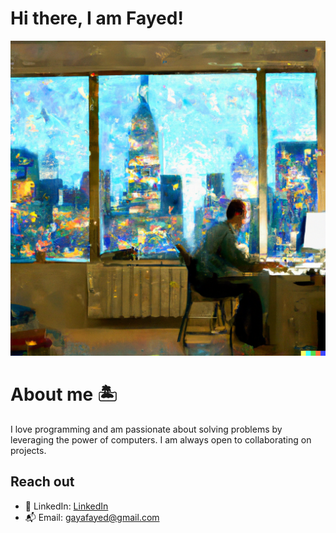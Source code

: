 # Hi there, I am Fayed!
![Software-engineer-working](https://github.com/Fayed-Gaya/Fayed-Gaya/blob/main/GHReadmePic.png?raw=true)
# About me 🏝️
I love programming and am passionate about solving problems by leveraging the power of computers. I am always open to collaborating on projects.
## Reach out
* 🔗 LinkedIn: [LinkedIn](https://www.linkedin.com/in/fayed-gaya/)
* 📬 Email: gayafayed@gmail.com


<!---
Fayed-Gaya/Fayed-Gaya is a ✨ special ✨ repository because its `README.md` (this file) appears on your GitHub profile.
You can click the Preview link to take a look at your changes.
--->
